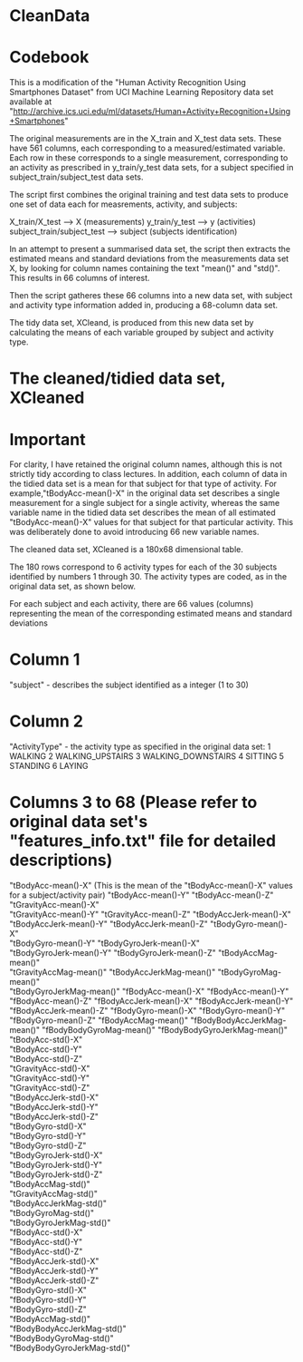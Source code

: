 CleanData
=========
Codebook
==================================================================
This is a modification of the "Human Activity Recognition Using Smartphones Dataset" from UCI Machine Learning Repository data set available at "http://archive.ics.uci.edu/ml/datasets/Human+Activity+Recognition+Using+Smartphones"

The original measurements are in the X_train and X_test data sets. These have 561 columns, each corresponding to a measured/estimated variable. Each row in these corresponds to a single measurement, corresponding to an activity as prescribed in y_train/y_test data sets, for a subject specified in subject_train/subject_test data sets.

The script first combines the original training and test data sets to produce one set of data each for measrements, activity, and subjects:

X_train/X_test --> X (measurements)
y_train/y_test --> y (activities)
subject_train/subject_test --> subject (subjects identification)

In an attempt to present a summarised data set, the script then extracts the estimated means and standard deviations from the measurements data set X, by looking for column names containing the text "mean()" and "std()".   This results in 66 columns of interest.

Then the script gatheres these 66 columns into a new data set, with subject and activity type information added in, producing a 68-column data set.


The tidy data set, XCleand, is produced from this new data set by calculating the means of each variable grouped by subject and activity type.

The cleaned/tidied data set, XCleaned
=====================================


Important
==========
For clarity, I have retained the original column names, although this is not strictly tidy according to class lectures. In addition, each column of data in the tidied data set is a mean for that subject for that type of activity. For example,"tBodyAcc-mean()-X" in the original data set describes a single measurement for a single subject for a single activity, whereas the same variable name in the tidied data set describes the mean of all estimated "tBodyAcc-mean()-X" values  for that  subject for that particular activity. This was deliberately done to avoid introducing 66 new variable names.


The cleaned data set, XCleaned is a 180x68 dimensional table.

The 180 rows correspond to 6 activity types for each of the 30 subjects identified by numbers 1 through 30. The activity types are coded, as in the original data set, as shown below.

For each subject and each activity, there are 66 values (columns) representing the mean of the corresponding estimated means and standard deviations 

Column 1 
========
"subject" - describes the subject identified as a integer (1 to 30)

Column 2
========
"ActivityType" - the activity type as specified in the original data set:
1 WALKING
2 WALKING_UPSTAIRS
3 WALKING_DOWNSTAIRS
4 SITTING
5 STANDING
6 LAYING

Columns 3 to 68 (Please refer to original data set's "features_info.txt" file for detailed descriptions)
===============

"tBodyAcc-mean()-X" (This is the mean of the "tBodyAcc-mean()-X" values for a subject/activity pair)
"tBodyAcc-mean()-Y"
"tBodyAcc-mean()-Z"
"tGravityAcc-mean()-X"       
"tGravityAcc-mean()-Y"
"tGravityAcc-mean()-Z"
"tBodyAccJerk-mean()-X"      
"tBodyAccJerk-mean()-Y"
"tBodyAccJerk-mean()-Z"
"tBodyGyro-mean()-X"         
"tBodyGyro-mean()-Y" 
"tBodyGyroJerk-mean()-X"     
"tBodyGyroJerk-mean()-Y"
"tBodyGyroJerk-mean()-Z"
"tBodyAccMag-mean()"         
"tGravityAccMag-mean()"
"tBodyAccJerkMag-mean()"
"tBodyGyroMag-mean()"        
"tBodyGyroJerkMag-mean()"
"fBodyAcc-mean()-X"
"fBodyAcc-mean()-Y"          
"fBodyAcc-mean()-Z"
"fBodyAccJerk-mean()-X"
"fBodyAccJerk-mean()-Y"      
"fBodyAccJerk-mean()-Z"
"fBodyGyro-mean()-X"
"fBodyGyro-mean()-Y"         
"fBodyGyro-mean()-Z"
"fBodyAccMag-mean()"
"fBodyBodyAccJerkMag-mean()" 
"fBodyBodyGyroMag-mean()"
"fBodyBodyGyroJerkMag-mean()" 
"tBodyAcc-std()-X"           
"tBodyAcc-std()-Y"            
"tBodyAcc-std()-Z"            
"tGravityAcc-std()-X"        
"tGravityAcc-std()-Y"         
"tGravityAcc-std()-Z"         
"tBodyAccJerk-std()-X"       
"tBodyAccJerk-std()-Y"        
"tBodyAccJerk-std()-Z"        
"tBodyGyro-std()-X"          
"tBodyGyro-std()-Y"           
"tBodyGyro-std()-Z"           
"tBodyGyroJerk-std()-X"      
"tBodyGyroJerk-std()-Y"       
"tBodyGyroJerk-std()-Z"       
"tBodyAccMag-std()"          
"tGravityAccMag-std()"        
"tBodyAccJerkMag-std()"       
"tBodyGyroMag-std()"         
"tBodyGyroJerkMag-std()"      
"fBodyAcc-std()-X"            
"fBodyAcc-std()-Y"           
"fBodyAcc-std()-Z"            
"fBodyAccJerk-std()-X"        
"fBodyAccJerk-std()-Y"       
"fBodyAccJerk-std()-Z"        
"fBodyGyro-std()-X"           
"fBodyGyro-std()-Y"          
"fBodyGyro-std()-Z"           
"fBodyAccMag-std()"           
"fBodyBodyAccJerkMag-std()"  
"fBodyBodyGyroMag-std()"      
"fBodyBodyGyroJerkMag-std()" 


